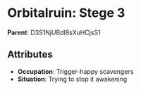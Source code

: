 # Orbitalruin: Stege 3

**Parent**: D3S1NjUBdl8sXuHCjsS1

## Attributes
- **Occupation**: Trigger-happy scavengers
- **Situation**: Trying to stop it awakening

